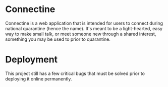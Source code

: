 # Connectine
Connectine is a web application that is intended for users to connect during national quarantine (hence the name). It's meant to be a light-hearted, easy way to make small talk, or meet someone new through a shared interest, something you may be used to prior to quarantine. 




# Deployment
This project still has a few critical bugs that must be solved prior to deploying it online permanently. 
